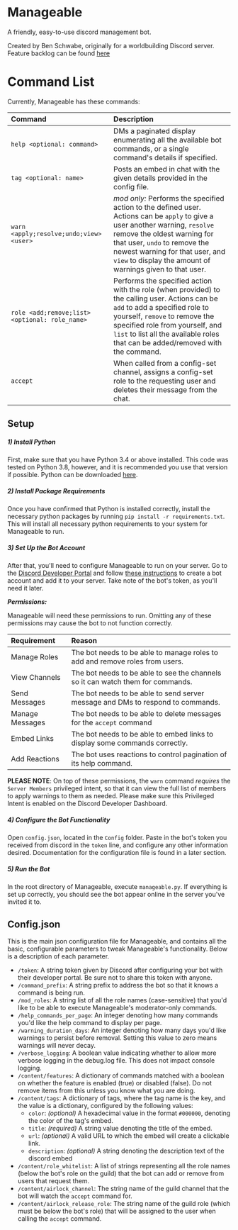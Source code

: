 # Manageable

A friendly, easy-to-use discord management bot.

Created by Ben Schwabe, originally for a worldbuilding Discord server. Feature backlog can be found [here](https://trello.com/b/RgsfkGX1/manageable)

# Command List
Currently, Manageable has these commands:

| Command                                           | Description                                                                                                                                                                                                                                                                                  |
| :------------------------------------------------ | :------------------------------------------------------------------------------------------------------------------------------------------------------------------------------------------------------------------------------------------------------------------------------------------- |
| `help <optional: command>`                        | DMs a paginated display enumerating all the available bot commands, or a single command's details if specified.                                                                                                                                                                              |
| `tag <optional: name>`                            | Posts an embed in chat with the given details provided in the config file.                                                                                                                                                                                                                   |
| `warn <apply;resolve;undo;view> <user>`           | _mod only:_ Performs the specified action to the defined user. Actions can be `apply` to give a user another warning, `resolve` remove the oldest warning for that user, `undo` to remove the newest warning for that user, and `view` to display the amount of warnings given to that user. |
| `role <add;remove;list> <optional: role_name>`    | Performs the specified action with the role (when provided) to the calling user. Actions can be `add` to add a specified role to yourself, `remove` to remove the specified role from yourself, and `list` to list all the available roles that can be added/removed with the command.       |
| `accept`                                          | When called from a config-set channel, assigns a config-set role to the requesting user and deletes their message from the chat.                                                                                                                                                             |

## Setup

##### 1) Install Python
First, make sure that you have Python 3.4 or above installed. This code was tested on Python 3.8, however, and it is recommended you use that version if possible. Python can be downloaded [here](https://www.python.org/).

##### 2) Install Package Requirements
Once you have confirmed that Python is installed correctly, install the necessary python packages by running `pip install -r requirements.txt`. This will install all necessary python requirements to your system for Manageable to run.

##### 3) Set Up the Bot Account
After that, you'll need to configure Manageable to run on your server. Go to the [Discord Developer Portal](https://discordapp.com/developers/applications/) and follow [these instructions](https://discordpy.readthedocs.io/en/latest/discord.html) to create a bot account and add it to your server. Take note of the bot's token, as you'll need it later.

_**Permissions:**_

Manageable will need these permissions to run. Omitting any of these permissions may cause the bot to not function correctly.

| Requirement     | Reason                                                                          |
| :-------------- | :------------------------------------------------------------------------------ |
| Manage Roles    | The bot needs to be able to manage roles to add and remove roles from users.    |
| View Channels   | The bot needs to be able to see the channels so it can watch them for commands. |
| Send Messages   | The bot needs to be able to send server message and DMs to respond to commands. |
| Manage Messages | The bot needs to be able to delete messages for the `accept` command            |
| Embed Links     | The bot needs to be able to embed links to display some commands correctly.     |
| Add Reactions   | The bot uses reactions to control pagination of its help command.               |

**PLEASE NOTE**: On top of these permissions, the `warn` command _requires_ the `Server Members` privileged intent, so that it can view the full list of members to apply warnings to them as needed. Please make sure this Privileged Intent is enabled on the Discord Developer Dashboard.

##### 4) Configure the Bot Functionality
Open `config.json`, located in the `Config` folder. Paste in the bot's token you received from discord in the `token` line, and configure any other information desired. Documentation for the configuration file is found in a later section.

##### 5) Run the Bot
In the root directory of Manageable, execute `manageable.py`. If everything is set up correctly, you should see the bot appear online in the server you've invited it to.

## Config.json
This is the main json configuration file for Manageable, and contains all the basic, configurable parameters to tweak Manageable's functionality. Below is a description of each parameter.

* `/token`: A string token given by Discord after configuring your bot with their developer portal. Be sure not to share this token with anyone.
* `/command_prefix`: A string prefix to address the bot so that it knows a command is being run.
* `/mod_roles`: A string list of all the role names (case-sensitive) that you'd like to be able to execute Manageable's moderator-only commands.
* `/help_commands_per_page`: An integer denoting how many commands you'd like the help command to display per page.
* `/warning_duration_days`: An integer denoting how many days you'd like warnings to persist before removal. Setting this value to zero means warnings will never decay.
* `/verbose_logging`: A boolean value indicating whether to allow more verbose logging in the debug.log file. This does not impact console logging.
* `/content/features`: A dictionary of commands matched with a boolean on whether the feature is enabled (true) or disabled (false). Do not remove items from this unless you know what you are doing.
* `/content/tags`: A dictionary of tags, where the tag name is the key, and the value is a dictionary, configured by the following values:
    * `color`: _(optional)_ A hexadecimal value in the format `#000000`, denoting the color of the tag's embed.
    * `title`: _(required)_ A string value denoting the title of the embed.
    * `url`: _(optional)_ A valid URL to which the embed will create a clickable link.
    * `description`: _(optional)_ A string denoting the description text of the discord embed
* `/content/role_whitelist`: A list of strings representing all the role names (below the bot's role on the guild) that the bot can add or remove from users that request them.
* `/content/airlock_channel`: The string name of the guild channel that the bot will watch the `accept` command for.
* `/content/airlock_release_role`: The string name of the guild role (which must be below the bot's role) that will be assigned to the user when calling the `accept` command.
